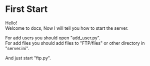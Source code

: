 # First Start

Hello!  
Welcome to docs,
Now I will tell you how to start the server.

For add users you should open "add_user.py".  
For add files you should add files to "FTP/files" or other directory in "server.ini".  

And just start "ftp.py".
